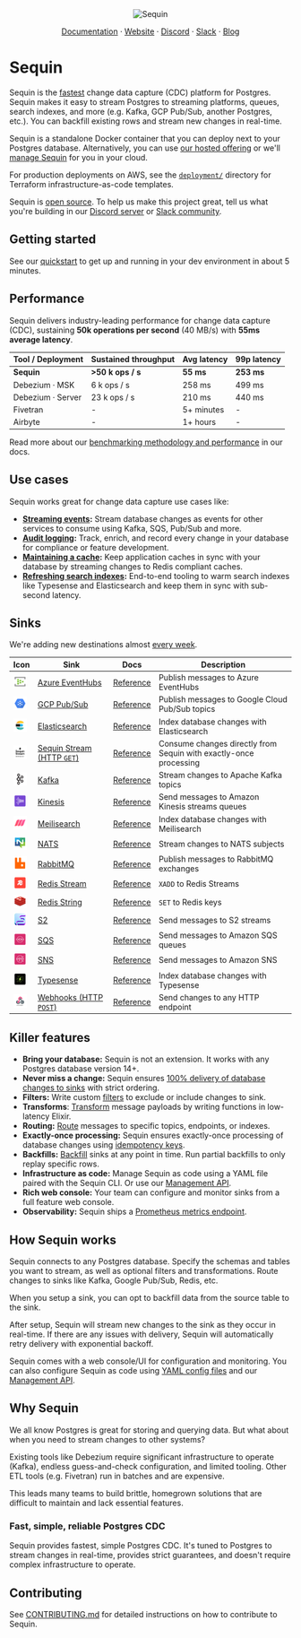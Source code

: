 <div align="center">

<img src="https://sqn-img-svr.eric-65f.workers.dev/?page=readme" alt="Sequin" height="80" />

<p align="center">
  <a href="https://sequinstream.com/docs">Documentation</a>
  ·
  <a href="https://sequinstream.com">Website</a>
  ·
  <a href="https://discord.gg/BV8wFXvNtY">Discord</a>
  ·
  <a href="https://join.slack.com/t/sequin-community/shared_invite/zt-37begzach-4aUwR5xt_XgivdvctZDemA">Slack</a>
  ·
  <a href="https://blog.sequinstream.com/">Blog</a>
</p>

</div>

# Sequin

Sequin is the [fastest](#performance) change data capture (CDC) platform for Postgres. Sequin makes it easy to stream Postgres to streaming platforms, queues, search indexes, and more (e.g. Kafka, GCP Pub/Sub, another Postgres, etc.). You can backfill existing rows and stream new changes in real-time.

Sequin is a standalone Docker container that you can deploy next to your Postgres database. Alternatively, you can use [our hosted offering](https://console.sequinstream.com) or we'll [manage Sequin](https://sequinstream.com/docs/sequin-managed/overview) for you in your cloud.

For production deployments on AWS, see the [`deployment/`](./deployment) directory for Terraform infrastructure-as-code templates.

Sequin is [open source](./LICENSE). To help us make this project great, tell us what you're building in our [Discord server](https://discord.gg/BV8wFXvNtY) or [Slack community](https://join.slack.com/t/sequin-community/shared_invite/zt-37begzach-4aUwR5xt_XgivdvctZDemA).

## Getting started

See our [quickstart](https://sequinstream.com/docs/quickstart/webhooks) to get up and running in your dev environment in about 5 minutes.

## Performance

Sequin delivers industry-leading performance for change data capture (CDC), sustaining **50k operations per second** (40 MB/s) with **55ms average latency**.

| Tool / Deployment | Sustained throughput | Avg latency | 99p latency |
|-------------------|----------------------|-------------|-------------|
| **Sequin** | **>50 k ops / s** | **55 ms** | **253 ms** |
| Debezium · MSK | 6 k ops / s | 258 ms | 499 ms |
| Debezium · Server | 23 k ops / s | 210 ms  | 440 ms |
| Fivetran | - | 5+ minutes | - |
| Airbyte | - | 1+ hours | - |

Read more about our [benchmarking methodology and performance](https://sequinstream.com/docs/performance) in our docs.

## Use cases

Sequin works great for change data capture use cases like:

- **[Streaming events](https://sequinstream.com/docs/how-to/trigger-automated-workflows):** Stream database changes as events for other services to consume using Kafka, SQS, Pub/Sub and more.
- **[Audit logging](https://sequinstream.com/docs/how-to/create-audit-logs):** Track, enrich, and record every change in your database for compliance or feature development.
- **[Maintaining a cache](https://sequinstream.com/docs/how-to/maintain-caches):** Keep application caches in sync with your database by streaming changes to Redis compliant caches.
- **[Refreshing search indexes](https://sequinstream.com/docs/how-to/sync-search-indexes):** End-to-end tooling to warm search indexes like Typesense and Elasticsearch and keep them in sync with sub-second latency.

## Sinks

We're adding new destinations almost [every week](.CHANGELOG.md).

| Icon | Sink | Docs | Description |
|------|------|------|-------------|
| <img src="docs/images/introduction/azure.png" alt="Azure EventHubs" width="24" height="24" /> | [Azure EventHubs](https://sequinstream.com/docs/quickstart/azure-event-hubs)  | [Reference](https://sequinstream.com/docs/reference/sinks/azure-event-hubs) | Publish messages to Azure EventHubs |
| <img src="docs/images/introduction/pub-sub.png" alt="GCP Pub/Sub" width="24" height="24" /> | [GCP Pub/Sub](https://sequinstream.com/docs/quickstart/gcp-pubsub) | [Reference](https://sequinstream.com/docs/reference/sinks/gcp-pubsub) | Publish messages to Google Cloud Pub/Sub topics |
| <img src="docs/images/introduction/elastic.png" alt="Elasticsearch" width="24" height="24" /> | [Elasticsearch](https://sequinstream.com/docs/quickstart/elasticsearch) | [Reference](https://sequinstream.com/docs/reference/sinks/elasticsearch) | Index database changes with Elasticsearch |
| <img src="docs/images/introduction/sequin-stream.svg" alt="HTTP Pull" width="24" height="24" /> | [Sequin Stream (HTTP `GET`)](https://sequinstream.com/docs/quickstart/sequin-stream) | [Reference](https://sequinstream.com/docs/reference/sinks/sequin-stream) | Consume changes directly from Sequin with exactly-once processing |
| <img src="docs/images/introduction/kafka.svg" alt="Kafka" width="24" height="24" /> | [Kafka](https://sequinstream.com/docs/quickstart/kafka) | [Reference](https://sequinstream.com/docs/reference/sinks/kafka) | Stream changes to Apache Kafka topics |
| <img src="docs/images/introduction/kinesis.png" alt="Kinesis" width="24" height="24" /> | [Kinesis](https://sequinstream.com/docs/quickstart/kinesis) | [Reference](https://sequinstream.com/docs/reference/sinks/kinesis) | Send messages to Amazon Kinesis streams queues |
| <img src="docs/images/introduction/meilisearch.png" alt="Meilisearch" width="24" height="24" /> | [Meilisearch](https://sequinstream.com/docs/quickstart/meilisearch) | [Reference](https://sequinstream.com/docs/reference/sinks/meilisearch) | Index database changes with Meilisearch |
| <img src="docs/images/introduction/nats.png" alt="NATS" width="24" height="24" /> | [NATS](https://sequinstream.com/docs/quickstart/nats) | [Reference](https://sequinstream.com/docs/reference/sinks/nats) | Stream changes to NATS subjects |
| <img src="docs/images/introduction/rabbit.png" alt="RabbitMQ" width="24" height="24" /> | [RabbitMQ](https://sequinstream.com/docs/quickstart/rabbitmq) | [Reference](https://sequinstream.com/docs/reference/sinks/rabbitmq) | Publish messages to RabbitMQ exchanges |
| <img src="docs/images/introduction/redis-1.png" alt="Redis Stream" width="24" height="24" /> | [Redis Stream](https://sequinstream.com/docs/quickstart/redis-stream) | [Reference](https://sequinstream.com/docs/reference/sinks/redis-stream) | `XADD` to Redis Streams |
| <img src="docs/images/introduction/redis-2.png" alt="Redis String" width="24" height="24" /> | [Redis String](https://sequinstream.com/docs/quickstart/redis-string) | [Reference](https://sequinstream.com/docs/reference/sinks/redis-string) | `SET` to Redis keys  |
| <img src="docs/images/introduction/s2.png" alt="S2" width="24" height="24" /> | [S2](https://sequinstream.com/docs/quickstart/s2) | [Reference](https://sequinstream.com/docs/reference/sinks/s2) | Send messages to S2 streams |
| <img src="docs/images/introduction/sqs.png" alt="SQS" width="24" height="24" /> | [SQS](https://sequinstream.com/docs/quickstart/sqs) | [Reference](https://sequinstream.com/docs/reference/sinks/sqs) | Send messages to Amazon SQS queues |
| <img src="docs/images/introduction/sns.png" alt="SNS" width="24" height="24" /> | [SNS](https://sequinstream.com/docs/quickstart/sns) | [Reference](https://sequinstream.com/docs/reference/sinks/sns) | Send messages to Amazon SNS |
| <img src="docs/images/introduction/typesense.png" alt="Typesense" width="24" height="24" /> | [Typesense](https://sequinstream.com/docs/quickstart/typesense) | [Reference](https://sequinstream.com/docs/reference/sinks/typesense) | Index database changes with Typesense |
| <img src="docs/images/introduction/webhook.png" alt="Webhook" width="24" height="24" /> | [Webhooks (HTTP `POST`)](https://sequinstream.com/docs/quickstart/webhooks) | [Reference](https://sequinstream.com/docs/reference/sinks/webhooks) | Send changes to any HTTP endpoint |

## Killer features

- **Bring your database:** Sequin is not an extension. It works with any Postgres database version 14\+.
- **Never miss a change:** Sequin ensures [100% delivery of database changes to sinks](https://sequinstream.com/docs/concepts/consistency-model) with strict ordering.
- **Filters:** Write custom [filters](https://sequinstream.com/docs/reference/filters) to exclude or include changes to sink.
- **Transforms**: [Transform](https://sequinstream.com/docs/reference/transforms) message payloads by writing functions in low-latency Elixir.
- **Routing:** [Route](https://sequinstream.com/docs/reference/routing) messages to specific topics, endpoints, or indexes.
- **Exactly-once processing:** Sequin ensures exactly-once processing of database changes using [idempotency keys](https://sequinstream.com/docs/reference/messages#idempotency).
- **Backfills:** [Backfill](https://sequinstream.com/docs/reference/backfills) sinks at any point in time. Run partial backfills to only replay specific rows.
- **Infrastructure as code:** Manage Sequin as code using a YAML file paired with the Sequin CLI. Or use our [Management API](https://sequinstream.com/docs/management-api/introduction).
- **Rich web console:** Your team can configure and monitor sinks from a full feature web console.
- **Observability:** Sequin ships a [Prometheus metrics endpoint](https://sequinstream.com/docs/reference/metrics).

## How Sequin works

Sequin connects to any Postgres database. Specify the schemas and tables you want to stream, as well as optional filters and transformations. Route changes to sinks like Kafka, Google Pub/Sub, Redis, etc.

When you setup a sink, you can opt to backfill data from the source table to the sink.

After setup, Sequin will stream new changes to the sink as they occur in real-time. If there are any issues with delivery, Sequin will automatically retry delivery with exponential backoff.

Sequin comes with a web console/UI for configuration and monitoring. You can also configure Sequin as code using [YAML config files](https://sequinstream.com/docs/reference/sequin-yaml) and our [Management API](https://sequinstream.com/docs/management-api/introduction).

## Why Sequin

We all know Postgres is great for storing and querying data. But what about when you need to stream changes to other systems?

Existing tools like Debezium require significant infrastructure to operate (Kafka), endless guess-and-check configuration, and limited tooling. Other ETL tools (e.g. Fivetran) run in batches and are expensive.

This leads many teams to build brittle, homegrown solutions that are difficult to maintain and lack essential features.

### Fast, simple, reliable Postgres CDC

Sequin provides fastest, simple Postgres CDC. It's tuned to Postgres to stream changes in real-time, provides strict guarantees, and doesn't require complex infrastructure to operate.

## Contributing

See [CONTRIBUTING.md](./CONTRIBUTING.md) for detailed instructions on how to contribute to Sequin.

